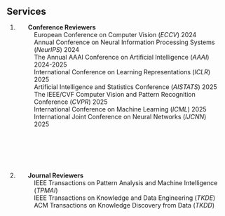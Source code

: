 <h2 id="publications" style="margin: 2px 0px 15px;">Services</h2>

<div class="publications">
<ol class="bibliography">

<li>
<div class="pub-row">
  <div class="col-sm-3 abbr" style="position: relative;padding-right: 15px;padding-left: 15px;padding-bottom: 50px;">
    <h4 style="margin:0 10px 0;"><autocolor>Conference Reviewers</autocolor></h4>
      <ul style="margin:0 0 50px;">
        European Conference on Computer Vision (<em>ECCV</em>) 2024<br>
        Annual Conference on Neural Information Processing Systems (<em>NeurIPS</em>) 2024<br>
        The Annual AAAI Conference on Artificial Intelligence (<em>AAAI</em>) 2024-2025<br>
        International Conference on Learning Representations (<em>ICLR</em>) 2025<br>
        Artificial Intelligence and Statistics Conference (<em>AISTATS</em>) 2025<br>
        The IEEE/CVF Computer Vision and Pattern Recognition Conference (<em>CVPR</em>) 2025<br>
        International Conference on Machine Learning (<em>ICML</em>) 2025<br>
        International Joint Conference on Neural Networks (<em>IJCNN</em>) 2025<br>
      </ul> 
  </div>
</div>

<li>
<div class="pub-row">
  <div class="col-sm-3 abbr" style="position: relative;padding-right: 15px;padding-left: 15px;padding-bottom: 50px;">
    <h4 style="margin:0 10px 0;"><autocolor>Journal Reviewers</autocolor></h4>
      <ul style="margin:0 0 20px;">
        IEEE Transactions on Pattern Analysis and Machine Intelligence (<em>TPMAI</em>) <br>
        IEEE Transactions on Knowledge and Data Engineering (<em>TKDE</em>) <br>
        ACM Transactions on Knowledge Discovery from Data (<em>TKDD</em>) <br>
      </ul>
  </div>
</div>
